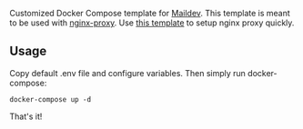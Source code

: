 Customized Docker Compose template for [Maildev](https://danfarrelly.nyc/MailDev/). This template is meant to be used with [nginx-proxy](https://github.com/jwilder/nginx-proxy). Use [this template](https://github.com/rann91/docker-compose-nginx-proxy) to setup nginx proxy quickly.

## Usage

Copy default .env file and configure variables. Then simply run docker-compose:

```
docker-compose up -d
```

That's it!
